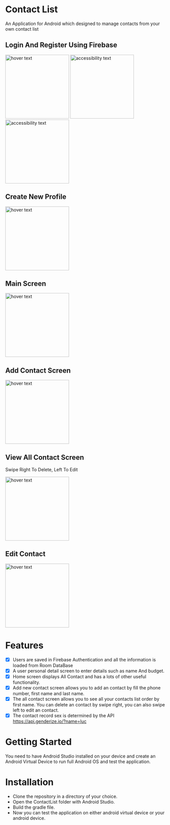 # Contact List
 An Application for Android which designed to manage contacts from your own contact list


  ## Login And Register Using Firebase
<p align="left">
  <img src="https://github.com/barmizrahi/ContactList/blob/master/images/WhatsApp%20Image%202022-05-21%20at%2016.14.39%20(1).jpeg" width="200" title="hover text">
  <img src="https://github.com/barmizrahi/ContactList/blob/master/images/WhatsApp%20Image%202022-05-21%20at%2016.14.39%20(3).jpeg" width="200" alt="accessibility text">
   <img src="https://github.com/barmizrahi/ContactList/blob/master/images/WhatsApp%20Image%202022-05-21%20at%2016.14.39.jpeg" width="200" alt="accessibility text">
</p>

  ## Create New Profile
  <p align="left">
    <img src="https://github.com/barmizrahi/ContactList/blob/master/images/WhatsApp%20Image%202022-05-21%20at%2016.14.39%20(2).jpeg" width="200" title="hover text">
 </p>


  ## Main Screen
  <p align="left">
    <img src="https://github.com/barmizrahi/ContactList/blob/master/images/WhatsApp%20Image%202022-05-21%20at%2016.14.40.jpeg" width="200" title="hover text">
 </p>


  ## Add Contact Screen
  <p align="left">
    <img src="https://github.com/barmizrahi/ContactList/blob/master/images/WhatsApp%20Image%202022-05-21%20at%2016.14.40%20(1).jpeg" width="200" title="hover text">
 </p>

  ## View All Contact Screen

   Swipe Right To Delete, Left To Edit
  <p align="left">
    <img src="https://github.com/barmizrahi/ContactList/blob/master/images/WhatsApp%20Image%202022-05-21%20at%2016.14.40%20(2).jpeg" width="200" title="hover text">
 </p>
 
 ## Edit Contact 
  <p align="left">
    <img src="https://github.com/barmizrahi/ContactList/blob/master/images/WhatsApp%20Image%202022-05-21%20at%2016.14.40%20(3).jpeg" width="200" title="hover text">
 </p>





# Features

 - [x]  Users are saved in Firebase Authentication and all the information is loaded from Room DataBase
 - [x]  A user personal detail screen to enter details such as name And budget.  
 - [x]  Home screen displays All Contact and has a lots of other useful functionality.
 - [x]  Add new contact screen allows you to add an contact by fill the phone number, first name and last name. 
 - [x]  The all contact screen allows you to see all your contacts list order by first name. You can delete an contact by swipe right, you can also swipe left to edit an contact.
 - [x]  The contact record sex is determined by the API https://api.genderize.io/?name=luc

# Getting Started
   You need to have Android Studio installed on your device and create an Android Virtual Device to run full Android OS and test the application.
 
# Installation

  - Clone the repository in a directory of your choice.
  - Open the ContactList folder with Android Studio.
  - Build the gradle file.
  - Now you can test the application on either android virtual device or your android device.
  

